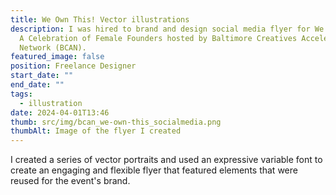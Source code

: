 ```yaml
---
title: We Own This! Vector illustrations
description: I was hired to brand and design social media flyer for We Own This!
  A Celebration of Female Founders hosted by Baltimore Creatives Acceleration
  Network (BCAN).
featured_image: false
position: Freelance Designer
start_date: ""
end_date: ""
tags:
  - illustration
date: 2024-04-01T13:46
thumb: src/img/bcan_we-own-this_socialmedia.png
thumbAlt: Image of the flyer I created
---
```

I created a series of vector portraits and used an expressive variable font to create an engaging and flexible flyer that featured elements that were reused for the event's brand.
